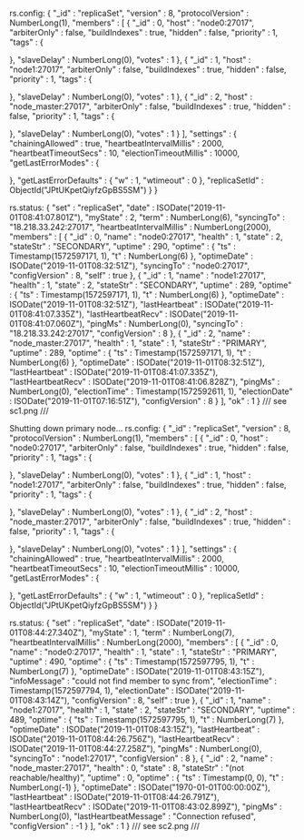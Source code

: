 rs.config:
{
 "_id" : "replicaSet",
 "version" : 8,
 "protocolVersion" : NumberLong(1),
 "members" : [
  {
   "_id" : 0,
   "host" : "node0:27017",
   "arbiterOnly" : false,
   "buildIndexes" : true,
   "hidden" : false,
   "priority" : 1,
   "tags" : {

   },
   "slaveDelay" : NumberLong(0),
   "votes" : 1
  },
  {
   "_id" : 1,
   "host" : "node1:27017",
   "arbiterOnly" : false,
   "buildIndexes" : true,
   "hidden" : false,
   "priority" : 1,
   "tags" : {

   },
   "slaveDelay" : NumberLong(0),
   "votes" : 1
  },
  {
   "_id" : 2,
   "host" : "node_master:27017",
   "arbiterOnly" : false,
   "buildIndexes" : true,
   "hidden" : false,
   "priority" : 1,
   "tags" : {

   },
   "slaveDelay" : NumberLong(0),
   "votes" : 1
  }
 ],
 "settings" : {
  "chainingAllowed" : true,
  "heartbeatIntervalMillis" : 2000,
  "heartbeatTimeoutSecs" : 10,
  "electionTimeoutMillis" : 10000,
  "getLastErrorModes" : {

  },
  "getLastErrorDefaults" : {
   "w" : 1,
   "wtimeout" : 0
  },
  "replicaSetId" : ObjectId("JPtUKpetQiyfzGpBS5SM")
 }
}

rs.status:
{
 "set" : "replicaSet",
 "date" : ISODate("2019-11-01T08:41:07.801Z"),
 "myState" : 2,
 "term" : NumberLong(6),
 "syncingTo" : "18.218.33.242:27017",
 "heartbeatIntervalMillis" : NumberLong(2000),
 "members" : [
  {
   "_id" : 0,
   "name" : "node0:27017",
   "health" : 1,
   "state" : 2,
   "stateStr" : "SECONDARY",
   "uptime" : 290,
   "optime" : {
    "ts" : Timestamp(1572597171, 1),
    "t" : NumberLong(6)
   },
   "optimeDate" : ISODate("2019-11-01T08:32:51Z"),
   "syncingTo" : "node0:27017",
   "configVersion" : 8,
   "self" : true
  },
  {
   "_id" : 1,
   "name" : "node1:27017",
   "health" : 1,
   "state" : 2,
   "stateStr" : "SECONDARY",
   "uptime" : 289,
   "optime" : {
    "ts" : Timestamp(1572597171, 1),
    "t" : NumberLong(6)
   },
   "optimeDate" : ISODate("2019-11-01T08:32:51Z"),
   "lastHeartbeat" : ISODate("2019-11-01T08:41:07.335Z"),
   "lastHeartbeatRecv" : ISODate("2019-11-01T08:41:07.060Z"),
   "pingMs" : NumberLong(0),
   "syncingTo" : "18.218.33.242:27017",
   "configVersion" : 8
  },
  {
   "_id" : 2,
   "name" : "node_master:27017",
   "health" : 1,
   "state" : 1,
   "stateStr" : "PRIMARY",
   "uptime" : 289,
   "optime" : {
    "ts" : Timestamp(1572597171, 1),
    "t" : NumberLong(6)
   },
   "optimeDate" : ISODate("2019-11-01T08:32:51Z"),
   "lastHeartbeat" : ISODate("2019-11-01T08:41:07.335Z"),
   "lastHeartbeatRecv" : ISODate("2019-11-01T08:41:06.828Z"),
   "pingMs" : NumberLong(0),
   "electionTime" : Timestamp(1572592611, 1),
   "electionDate" : ISODate("2019-11-01T07:16:51Z"),
   "configVersion" : 8
  }
 ],
 "ok" : 1
}
///
see sc1.png
///

Shutting down primary node...
rs.config:
{
 "_id" : "replicaSet",
 "version" : 8,
 "protocolVersion" : NumberLong(1),
 "members" : [
  {
   "_id" : 0,
   "host" : "node0:27017",
   "arbiterOnly" : false,
   "buildIndexes" : true,
   "hidden" : false,
   "priority" : 1,
   "tags" : {

   },
   "slaveDelay" : NumberLong(0),
   "votes" : 1
  },
  {
   "_id" : 1,
   "host" : "node1:27017",
   "arbiterOnly" : false,
   "buildIndexes" : true,
   "hidden" : false,
   "priority" : 1,
   "tags" : {

   },
   "slaveDelay" : NumberLong(0),
   "votes" : 1
  },
  {
   "_id" : 2,
   "host" : "node_master:27017",
   "arbiterOnly" : false,
   "buildIndexes" : true,
   "hidden" : false,
   "priority" : 1,
   "tags" : {

   },
   "slaveDelay" : NumberLong(0),
   "votes" : 1
  }
 ],
 "settings" : {
  "chainingAllowed" : true,
  "heartbeatIntervalMillis" : 2000,
  "heartbeatTimeoutSecs" : 10,
  "electionTimeoutMillis" : 10000,
  "getLastErrorModes" : {

  },
  "getLastErrorDefaults" : {
   "w" : 1,
   "wtimeout" : 0
  },
  "replicaSetId" : ObjectId("JPtUKpetQiyfzGpBS5SM")
 }
}

rs.status:
{
 "set" : "replicaSet",
 "date" : ISODate("2019-11-01T08:44:27.340Z"),
 "myState" : 1,
 "term" : NumberLong(7),
 "heartbeatIntervalMillis" : NumberLong(2000),
 "members" : [
  {
   "_id" : 0,
   "name" : "node0:27017",
   "health" : 1,
   "state" : 1,
   "stateStr" : "PRIMARY",
   "uptime" : 490,
   "optime" : {
    "ts" : Timestamp(1572597795, 1),
    "t" : NumberLong(7)
   },
   "optimeDate" : ISODate("2019-11-01T08:43:15Z"),
   "infoMessage" : "could not find member to sync from",
   "electionTime" : Timestamp(1572597794, 1),
   "electionDate" : ISODate("2019-11-01T08:43:14Z"),
   "configVersion" : 8,
   "self" : true
  },
  {
   "_id" : 1,
   "name" : "node1:27017",
   "health" : 1,
   "state" : 2,
   "stateStr" : "SECONDARY",
   "uptime" : 489,
   "optime" : {
    "ts" : Timestamp(1572597795, 1),
    "t" : NumberLong(7)
   },
   "optimeDate" : ISODate("2019-11-01T08:43:15Z"),
   "lastHeartbeat" : ISODate("2019-11-01T08:44:26.756Z"),
   "lastHeartbeatRecv" : ISODate("2019-11-01T08:44:27.258Z"),
   "pingMs" : NumberLong(0),
   "syncingTo" : "node1:27017",
   "configVersion" : 8
  },
  {
   "_id" : 2,
   "name" : "node_master:27017",
   "health" : 0,
   "state" : 8,
   "stateStr" : "(not reachable/healthy)",
   "uptime" : 0,
   "optime" : {
    "ts" : Timestamp(0, 0),
    "t" : NumberLong(-1)
   },
   "optimeDate" : ISODate("1970-01-01T00:00:00Z"),
   "lastHeartbeat" : ISODate("2019-11-01T08:44:26.791Z"),
   "lastHeartbeatRecv" : ISODate("2019-11-01T08:43:02.899Z"),
   "pingMs" : NumberLong(0),
   "lastHeartbeatMessage" : "Connection refused",
   "configVersion" : -1
  }
 ],
 "ok" : 1
}
///
see sc2.png
///